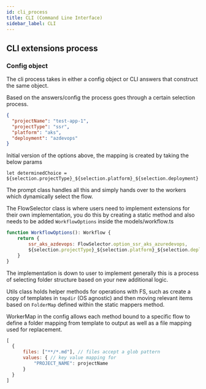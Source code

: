 ```yaml
---
id: cli_process
title: CLI (Command Line Interface)
sidebar_label: CLI
---
```


## CLI extensions process

### Config object

The cli process takes in either a config object or CLI answers that construct the same object.

Based on the answers/config the process goes through a certain selection process.

```json
{
  "projectName": "test-app-1",
  "projectType": "ssr",
  "platform": "aks",
  "deployment": "azdevops"
}
```

Initial version of the options above, the mapping is created by taking the below params

`let determinedChoice = ${selection.projectType}_${selection.platform}_${selection.deployment}`

The prompt class handles all this and simply hands over to the workers which dynamically select the flow.

The FlowSelector class is where users need to implement extensions for their own implementation, you do this by creating a static method and also needs to be added `WorkflowOptions` inside the models/workflow.ts

```javascript 
function WorkflowOptions(): Workflow {
    return {
        ssr_aks_azdevops: FlowSelector.option_ssr_aks_azuredevops,
        ${selection.projectType}_${selection.platform}_${selection.deployment}: FlowSelection.MyMappedFunction
    }
}
```

The implementation is down to user to implement generally this is a process of selecting folder structure based on your new additional logic.

Utils class holds helper methods for operations with FS, such as create a copy of templates in `tmpdir` (OS agnostic) and then moving relevant items based on `FolderMap` defined within the static mappers method.

WorkerMap in the config allows each method bound to a specific flow to define a folder mapping from template to output as well as a file mapping used for replacement.

```javascript
[
  {
      files: ["**/*.md"], // files accept a glob pattern
      values: { // key value mapping for
          "PROJECT_NAME": projectName
      }
  }
]
```
